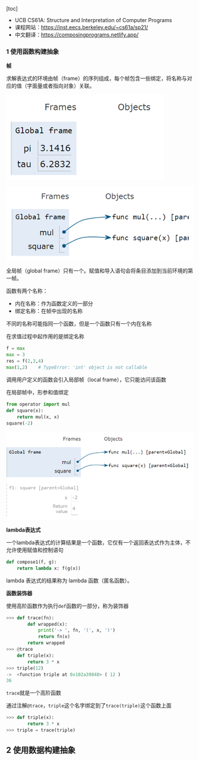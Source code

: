 [toc]

* UCB CS61A: Structure and Interpretation of Computer Programs
* 课程网站：https://inst.eecs.berkeley.edu/~cs61a/sp21/
* 中文翻译：https://composingprograms.netlify.app/



### 1 使用函数构建抽象

**帧**

求解表达式的环境由帧（frame）的序列组成，每个帧包含一些绑定，将名称与对应的值（字面量或者指向对象）关联。

![image-20230325193112312](assets/image-20230325193112312.png)



![image-20230325193055781](assets/image-20230325193055781.png)

全局帧（global frame）只有一个。赋值和导入语句会将条目添加到当前环境的第一帧。



函数有两个名称：

* 内在名称：作为函数定义的一部分
* 绑定名称：在帧中出现的名称

不同的名称可能指同一个函数，但是一个函数只有一个内在名称

在求值过程中起作用的是绑定名称

```python
f = max
max = 3
res = f(2,3,4)
max(1,2)	# TypeError: 'int' object is not callable
```



调用用户定义的函数会引入局部帧（local frame），它只能访问该函数

在局部帧中，形参和值绑定

```python
from operator import mul
def square(x):
    return mul(x, x)
square(-2)
```

![image-20230325195548695](assets/image-20230325195548695.png)



**lambda表达式**

一个lambda表达式的计算结果是一个函数，它仅有一个返回表达式作为主体，不允许使用赋值和控制语句

```python
def compose1(f, g):
    return lambda x: f(g(x))
```

lambda 表达式的结果称为 lambda 函数（匿名函数）。



**函数装饰器**

使用高阶函数作为执行`def`函数的一部分，称为装饰器

```python
>>> def trace(fn):
        def wrapped(x):
            print('-> ', fn, '(', x, ')')
            return fn(x)
        return wrapped
>>> @trace
    def triple(x):
        return 3 * x
>>> triple(12)
->  <function triple at 0x102a39848> ( 12 )
36
```

`trace`就是一个高阶函数

通过注解`@trace`，`triple`这个名字绑定到了`trace(triple)`这个函数上面

```python
>>> def triple(x):
        return 3 * x
>>> triple = trace(triple)
```



## 2 使用数据构建抽象